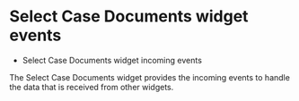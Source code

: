 # Select Case Documents widget events

- Select Case Documents widget incoming events

The Select Case Documents widget provides the incoming events to handle the data that is received from other widgets.